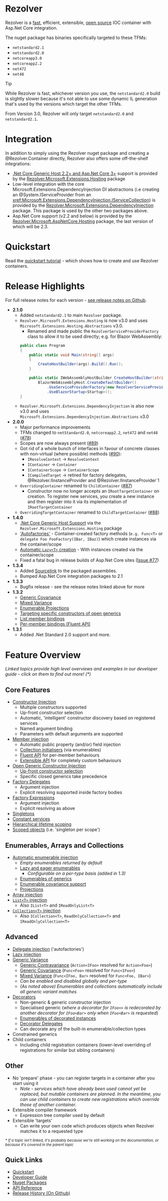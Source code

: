 # Rezolver

Rezolver is a [fast](docs/benchmarks.md), efficient, extensible, [open source](https://github.com/ZolutionSoftware/Rezolver) IOC container 
with Asp.Net Core integration.

The nuget package has binaries specifically targeted to these TFMs:

- `netstandard2.1`
- `netstandard2.0`
- `netcoreapp3.0`
- `netcoreapp2.2`
- `net472`
- `net48`

> [!TIP]
> While Rezolver is fast, whichever version you use, the `netstandard2.0` build is slightly slower because it's not able to use some dynamic IL
> generation that's used by the versions which target the other TFMs.
>
> From Version 3.0, Rezolver will only target `netstandard2.0` and `netstandard2.1`.

# Integration

In addition to simply using the Rezolver nuget package and creating a @Rezolver.Container directly, Rezolver also offers some off-the-shelf integrations:

- [.Net Core Generic Host 2.2+ and Asp.Net Core 3+](https://docs.microsoft.com/en-us/aspnet/core/fundamentals/host/generic-host) support is provided by the [Rezolver.Microsoft.Extensions.Hosting](docs/nuget-packages/rezolver.microsoft.extensions.hosting.md) package
- Low-level integration with the core Microsoft.Extensions.DependencyInjection DI abstractions (i.e creating an @System.IServiceProvider from an <xref:Microsoft.Extensions.DependencyInjection.IServiceCollection>) is provided by the [Rezolver.Microsoft.Extensions.DependencyInjection](docs/nuget-packages/rezolver.microsoft.extensions.dependencyinjection.md) package.  This package is used by the other two packages above.
- Asp.Net Core support (v2.2 and below) is provided by the [Rezolver.Microsoft.AspNetCore.Hosting](docs/nuget-packages/rezolver.microsoft.aspnetcore.hosting.md) package, the last version of which will be 2.3.

# Quickstart

Read the [quickstart tutorial](quickstart.md) - which shows how to create and use Rezolver containers.

# Release Highlights

For full release notes for each version - [see release notes on Github](https://github.com/ZolutionSoftware/Rezolver/releases).
- **2.1.0**
  - Added `netstandard2.1` to main `Rezolver` package.
  - `Rezolver.Microsoft.Extensions.Hosting` is now v3.0 and uses `Microsoft.Extensions.Hosting.Abstractions` v3.0.
    - Renamed and made public the `RezolverServiceProviderFactory` class to allow it to be used directly; e.g. for Blazor WebAssembly:
    ```cs
    public class Program
    {
        public static void Main(string[] args)
        {
            CreateHostBuilder(args).Build().Run();
        }

        public static IWebAssemblyHostBuilder CreateHostBuilder(string[] args) =>
            BlazorWebAssemblyHost.CreateDefaultBuilder()
                .UseServiceProviderFactory(new RezolverServiceProviderFactory())
                .UseBlazorStartup<Startup>();
    }
    ```
  - `Rezolver.Microsoft.Extensions.DependencyInjection` is also now v3.0 and uses `Microsoft.Extensions.DependencyInjection.Abstractions` v3.0
- **2.0.0**
  - Major performance improvements
  - TFMs changed to `netStandard2.0`, `netcoreapp2.2`, `net472` and `net48` ([#78](https://github.com/ZolutionSoftware/Rezolver/issues/78))
  - Scopes are now always present ([#89](https://github.com/ZolutionSoftware/Rezolver/issues/89))
  - Got rid of a whole bunch of interfaces in favour of concrete classes with non-virtual (where possible) methods ([#90](https://github.com/ZolutionSoftware/Rezolver/issues/90)):
    - `IResolveContext` -> `ResolveContext`
    - `IContainer` -> `Container`
    - `IContainerScope` -> `ContainerScope`
    - `ICompiledTarget` -> retired for factory delegates, @Rezolver.IInstanceProvider and @Rezolver.IInstanceProvider`1
  - `OverridingContainer` renamed to `ChildContainer` ([#87](https://github.com/ZolutionSoftware/Rezolver/issues/87))
    - Constructor now no longer accepts an `IRootTargetContainer` on creation.  To register new services, you create a new instance and then register into it via its implementation of `IRootTargetContainer`
  - `OverridingTargetContainer` renamed to `ChildTargetContainer` ([#88](https://github.com/ZolutionSoftware/Rezolver/issues/88))
- **1.4.0**
  - [.Net Core Generic Host Support](docs/nuget-packages/rezolver.microsoft.extensions.hosting.md) via the `Rezolver.Microsoft.Extensions.Hosting` package
  - ['Autofactories'](docs/autofactories.md) -  Container-created factory methods (`e.g. Func<T>` or `delegate Foo FooFactory(IBar, IBaz)`) which create instances via the container/scope
  - [Automatic `Lazy<T>` creation](docs/lazy.md) - With instances created via the container/scope
  - Fixed a fatal bug in release builds of Asp.Net Core sites ([Issue #77](https://github.com/ZolutionSoftware/Rezolver/issues/77))
- **1.3.4**
  - Added [Sourcelink](https://github.com/dotnet/sourcelink) to the packaged assemblies.
  - Bumped Asp.Net Core integration packages to 2.1
- **1.3.3**
  - Bugfix release - see the release notes linked above for more
- **1.3.2**
  - [Generic Covariance](docs/variance/covariance.md)
  - [Mixed Variance](docs/variance/mixed.md)
  - [Enumerable Projections](docs/enumerables/projections.md)
  - [Targeting specific constructors of open generics](docs/constructor-injection/generics-manual-constructor.md)
  - [List member bindings](docs/member-injection/collections.md)
  - [Per-member bindings (Fluent API)](docs/member-injection/fluent-api.md)
- **1.3.1**  
  - Added .Net Standard 2.0 support and more.

<a name="features"></a>
# Feature Overview

_Linked topics provide high level overviews and examples in our developer guide - click on them to find out more! (*)_

## Core Features

- [Constructor Injection](docs/constructor-injection/index.md)
  - Multiple constructors supported
  - Up-front constructor selection
  - Automatic, 'intelligent' constructor discovery based on registered services
  - Named argument binding
  - Parameters with default arguments are supported
- [Member injection](docs/member-injection/index.md)
  - Automatic public property (and/or) field injection
  - [Collection initialisers](docs/member-injection/collections.md) (via enumerables)
  - [Fluent API](docs/member-injection/fluent-api.md) for per-member behaviours
  - [Extensible API](docs/member-injection/custom.md) for completely custom behaviours
- [Open Generic Constructor Injection](docs/constructor-injection/generics.md)
  - [Up-front constructor selection](docs/constructor-injection/generics-manual-constructor.md)
  - Specific closed generics take precedence
- [Factory Delegates](docs/delegates.md)
  - Argument injection
  - Explicit resolving supported inside factory bodies
- [Factory Expressions](docs/expressions.md)
  - Argument injection
  - Explicit resolving as above
- [Singletons](docs/lifetimes/singleton.md)
- [Constant services](docs/objects.md)
- [Hierarchical lifetime scoping](docs/lifetimes/container-scopes.md)
- [Scoped objects](docs/lifetimes/scoped.md) (i.e. 'singleton per scope')

## Enumerables, Arrays and Collections

- [Automatic enumerable injection](docs/enumerables.md) 
  - *Empty enumerables returned by default*
  - [Lazy and eager enumerables](docs/enumerables/lazy-vs-eager.md)
    - *Configurable on a per-type basis (added in 1.3)*
  - [Enumerables of generics](docs/enumerables/generics.md)
  - [Enumerable covariance support](docs/variance/covariance.md#enumerables)
  - [Projections](docs/enumerables/projections.md)
- [Array injection](docs/arrays-lists-collections/arrays.md)
- [`List<T>` injection](docs/arrays-lists-collections/lists.md)
  - Also `IList<T>` and `IReadOnlyList<T>`
- [`Collection<T>` injection](docs/arrays-lists-collections/collections.md)
  - Also `ICollection<T>`, `ReadOnlyCollection<T>` and `IReadOnlyCollection<T>`

## Advanced

- [Delegate injection](docs/autofactories.md) ('autofactories')
- [Lazy injection](docs/lazy.md)
- [Generic Variance](docs/variance/index.md)
  - [Generic Contravariance](docs/variance/contravariance.md) (`Action<IFoo>` resolved for `Action<Foo>`)
  - [Generic Covariance](docs/variance/covariance.md) (`Func<Foo>` resolved for `Func<IFoo>`)
  - [Mixed Variance](docs/variance/mixed.md) (`Func<IFoo, Bar>` resolved for `Func<Foo, IBar>`)
  - *Can be enabled and disabled globally and per-type*
  - *(As noted above) Enumerables and collections automatically include all generic variant matches*
- [Decorators](docs/decorators.md)
  - Non-generic & generic constructor injection
  - Specialised generic (*where a decorator for `IFoo<>` is redecorated by another decorator for `IFoo<Bar>` only when
`IFoo<Bar>` is requested*)
  - [Enumerables of decorated instances](docs/enumerables.md#decorators-and-enumerables)
  - [Decorator Delegates](docs/decorators/delegates.md)
  - Can decorate any of the built-in enumerable/collection types
- Constrained generics
- Child containers
  - Including child registration containers (lower-level overriding of registrations for similar but sibling containers)

## Other
- No 'prepare' phase - you can register targets in a container after you start using it
  - *Note - services which have already been used cannot yet be replaced, but mutable containers are planned.  In the meantime, you
can use child containers to create new registrations which override those of another container*.
- Extensible compiler framework
  - Expression tree compiler used by default
- Extensible 'targets'
  - Can write your own code which produces objects when Rezolver matches it to a requested type

_<small> * If a topic isn't linked, it's probably because we're still working on the documentation, or because it's covered in the parent topic</small>_

## Quick Links

- [Quickstart](quickstart.md)
- [Developer Guide](docs/index.md)
- [Nuget Packages](docs/nuget-packages/index.md)
- [API Reference](api/index.md)
- [Release History (On Github)](https://github.com/ZolutionSoftware/Rezolver/releases)